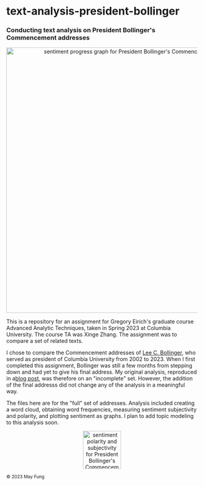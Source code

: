 # text-analysis-president-bollinger
<h3>Conducting text analysis on President Bollinger's Commencement addresses</h3>

<p align="center" width="100%"><img width="700" alt="sentiment progress graph for President Bollinger's Commencement addresses" src="https://github.com/mf3321/text-analysis-president-bollinger/assets/112728848/3fc56cf5-37c2-4cf2-9774-8b4e651456b9.jpg"></p>

This is a repository for an assignment for Gregory Eirich's graduate course Advanced Analytic Techniques, taken in Spring 2023 at Columbia University. The course TA was Xinge Zhang. The assignment was to compare a set of related texts.

I chose to compare the Commencement addresses of <a href="https://www.youtube.com/watch?v=d-SD0VqeUvU">Lee C. Bollinger</a>, who served as president of Columbia University from 2002 to 2023. When I first completed this assignment, Bollinger was still a few months from stepping down and had yet to give his final address. My original analysis, reproduced in a<a href="https://mf3321.github.io/2023/04/21/Text-Analysis-President-Bollinger's-Commencement-Speeches-part-1.html">blog post</a>, was therefore on an "incomplete" set. However, the addition of the final addresss did not change any of the analysis in a meaningful way.

The files here are for the "full" set of addresses. Analysis included creating a word cloud, obtaining word frequencies, measuring sentiment subjectivity and polarity, and plotting sentiment as graphs. I plan to add topic modeling to this analysis soon.

<p align="center" width="100%"><img width="100" alt="sentiment polarity and subjectivity for President Bollinger's Commencement addresses" src="https://github.com/mf3321/text-analysis-president-bollinger/assets/112728848/1cf8b6e0-a67d-429e-8a39-465485f331fc.jpg"></p>

<sup>© 2023 May Fung</sup>
